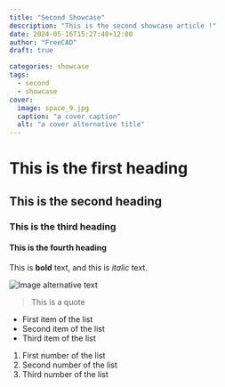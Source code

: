 ```yaml
---
title: "Second Showcase"
description: "This is the second showcase article !"
date: 2024-05-16T15:27:48+12:00
author: "FreeCAD"
draft: true

categories: showcase
tags:
  - second
  - showcase
cover:
  image: space_9.jpg
  caption: "a cover caption"
  alt: "a cover alternative title"
---
```


# This is the first heading

## This is the second heading

### This is the third heading

#### This is the fourth heading

This is **bold** text, and this is *italic* text.

![Image alternative text](space_9.jpg "This is an image title")

> This is a quote

- First item of the list
- Second item of the list
- Third item of the list

1. First number of the list
2. Second number of the list
3. Third number of the list

